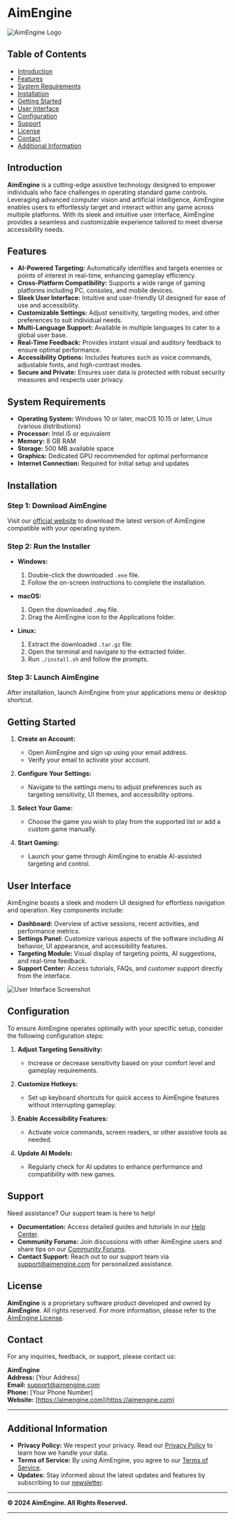 # AimEngine

![AimEngine Logo](https://aimengine.com/path-to-logo.png)

## Table of Contents

- [Introduction](#introduction)
- [Features](#features)
- [System Requirements](#system-requirements)
- [Installation](#installation)
- [Getting Started](#getting-started)
- [User Interface](#user-interface)
- [Configuration](#configuration)
- [Support](#support)
- [License](#license)
- [Contact](#contact)
- [Additional Information](#additional-information)

## Introduction

**AimEngine** is a cutting-edge assistive technology designed to empower individuals who face challenges in operating standard game controls. Leveraging advanced computer vision and artificial intelligence, AimEngine enables users to effortlessly target and interact within any game across multiple platforms. With its sleek and intuitive user interface, AimEngine provides a seamless and customizable experience tailored to meet diverse accessibility needs.

## Features

- **AI-Powered Targeting:** Automatically identifies and targets enemies or points of interest in real-time, enhancing gameplay efficiency.
- **Cross-Platform Compatibility:** Supports a wide range of gaming platforms including PC, consoles, and mobile devices.
- **Sleek User Interface:** Intuitive and user-friendly UI designed for ease of use and accessibility.
- **Customizable Settings:** Adjust sensitivity, targeting modes, and other preferences to suit individual needs.
- **Multi-Language Support:** Available in multiple languages to cater to a global user base.
- **Real-Time Feedback:** Provides instant visual and auditory feedback to ensure optimal performance.
- **Accessibility Options:** Includes features such as voice commands, adjustable fonts, and high-contrast modes.
- **Secure and Private:** Ensures user data is protected with robust security measures and respects user privacy.

## System Requirements

- **Operating System:** Windows 10 or later, macOS 10.15 or later, Linux (various distributions)
- **Processor:** Intel i5 or equivalent
- **Memory:** 8 GB RAM
- **Storage:** 500 MB available space
- **Graphics:** Dedicated GPU recommended for optimal performance
- **Internet Connection:** Required for initial setup and updates

## Installation

### Step 1: Download AimEngine

Visit our [official website](https://aimengine.com/download) to download the latest version of AimEngine compatible with your operating system.

### Step 2: Run the Installer

- **Windows:**
  1. Double-click the downloaded `.exe` file.
  2. Follow the on-screen instructions to complete the installation.

- **macOS:**
  1. Open the downloaded `.dmg` file.
  2. Drag the AimEngine icon to the Applications folder.

- **Linux:**
  1. Extract the downloaded `.tar.gz` file.
  2. Open the terminal and navigate to the extracted folder.
  3. Run `./install.sh` and follow the prompts.

### Step 3: Launch AimEngine

After installation, launch AimEngine from your applications menu or desktop shortcut.

## Getting Started

1. **Create an Account:**
   - Open AimEngine and sign up using your email address.
   - Verify your email to activate your account.

2. **Configure Your Settings:**
   - Navigate to the settings menu to adjust preferences such as targeting sensitivity, UI themes, and accessibility options.

3. **Select Your Game:**
   - Choose the game you wish to play from the supported list or add a custom game manually.

4. **Start Gaming:**
   - Launch your game through AimEngine to enable AI-assisted targeting and control.

## User Interface

AimEngine boasts a sleek and modern UI designed for effortless navigation and operation. Key components include:

- **Dashboard:** Overview of active sessions, recent activities, and performance metrics.
- **Settings Panel:** Customize various aspects of the software including AI behavior, UI appearance, and accessibility features.
- **Targeting Module:** Visual display of targeting points, AI suggestions, and real-time feedback.
- **Support Center:** Access tutorials, FAQs, and customer support directly from the interface.

![User Interface Screenshot](https://aimengine.com/path-to-ui-screenshot.png)

## Configuration

To ensure AimEngine operates optimally with your specific setup, consider the following configuration steps:

1. **Adjust Targeting Sensitivity:**
   - Increase or decrease sensitivity based on your comfort level and gameplay requirements.

2. **Customize Hotkeys:**
   - Set up keyboard shortcuts for quick access to AimEngine features without interrupting gameplay.

3. **Enable Accessibility Features:**
   - Activate voice commands, screen readers, or other assistive tools as needed.

4. **Update AI Models:**
   - Regularly check for AI updates to enhance performance and compatibility with new games.

## Support

Need assistance? Our support team is here to help!

- **Documentation:** Access detailed guides and tutorials in our [Help Center](https://aimengine.com/help).
- **Community Forums:** Join discussions with other AimEngine users and share tips on our [Community Forums](https://forum.aimengine.com).
- **Contact Support:** Reach out to our support team via [support@aimengine.com](mailto:support@aimengine.com) for personalized assistance.

## License

**AimEngine** is a proprietary software product developed and owned by **AimEngine**. All rights reserved. For more information, please refer to the [AimEngine License](LICENSE).

## Contact

For any inquiries, feedback, or support, please contact us:

**AimEngine**  
**Address:** [Your Address]  
**Email:** [support@aimengine.com](mailto:support@aimengine.com)  
**Phone:** [Your Phone Number]  
**Website:** [https://aimengine.com](https://aimengine.com)

---

## Additional Information

- **Privacy Policy:** We respect your privacy. Read our [Privacy Policy](https://aimengine.com/privacy) to learn how we handle your data.
- **Terms of Service:** By using AimEngine, you agree to our [Terms of Service](https://aimengine.com/terms).
- **Updates:** Stay informed about the latest updates and features by subscribing to our [newsletter](https://aimengine.com/newsletter).

---

**© 2024 AimEngine. All Rights Reserved.**

---


